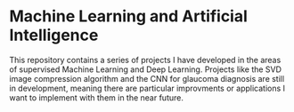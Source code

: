 # Machine Learning and Artificial Intelligence
This repository contains a series of projects I have developed in the areas of supervised Machine Learning and Deep Learning. Projects like the SVD image compression algorithm and the CNN for glaucoma diagnosis are still in development, meaning there are particular improvments or applications I want to implement with them in the near future.
